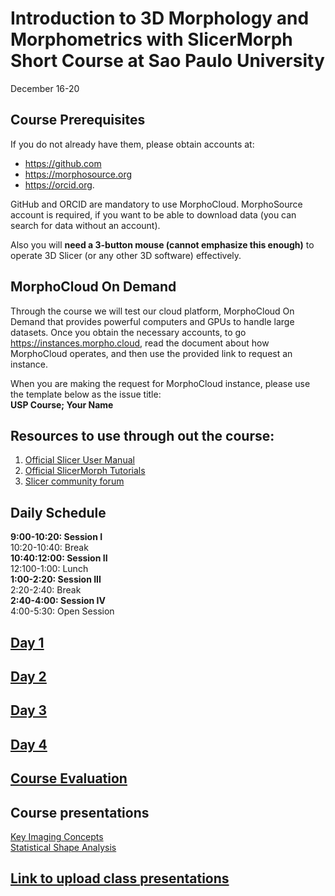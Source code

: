 # Introduction to 3D Morphology and Morphometrics with SlicerMorph Short Course at Sao Paulo University
December 16-20

## Course Prerequisites

If you do not already have them, please obtain accounts at:
* https://github.com
* https://morphosource.org
* https://orcid.org.
  
GitHub and ORCID are mandatory to use MorphoCloud. MorphoSource account is required, if you want to be able to download data (you can search for data without an account). 
  
Also you will **need a 3-button mouse (cannot emphasize this enough)** to operate 3D Slicer (or any other 3D software) effectively. 

## MorphoCloud On Demand
Through the course we will test our cloud platform, MorphoCloud On Demand that provides powerful computers and GPUs to handle large datasets. Once you obtain the necessary accounts, to go https://instances.morpho.cloud, read the document about how MorphoCloud operates, and then use the provided link to request an instance. 

When you are making the request for MorphoCloud instance, please use the template below as the issue title:</br>
**USP Course; Your Name**

## Resources to use through out the course:

1. [Official Slicer User Manual](https://slicer.readthedocs.io/en/latest/)
2. [Official SlicerMorph Tutorials](https://github.com/SlicerMorph/Tutorials/)
3. [Slicer community forum](https://discourse.slicer.org)

## Daily Schedule
**9:00-10:20: Session I**</br>
10:20-10:40: Break</br>
**10:40:12:00: Session II**</br>
12:100-1:00: Lunch</br>
**1:00-2:20: Session III**</br>
2:20-2:40: Break</br>
**2:40-4:00: Session IV**</br>
4:00-5:30: Open Session</br>

## [Day 1](./Day_1.MD) ##
## [Day 2](./Day_2.MD) ##
## [Day 3](./Day_3.MD) ##
## [Day 4](./Day_4.MD)

## [Course Evaluation](https://forms.gle/fFJHzeFcLKW75vKE9)
## Course presentations
[Key Imaging Concepts](./Day_2.pdf)</br>
[Statistical Shape Analysis](Day_3.pdf)</br>


## [Link to upload class presentations](https://faculty.washington.edu/maga/data_dropbox)
